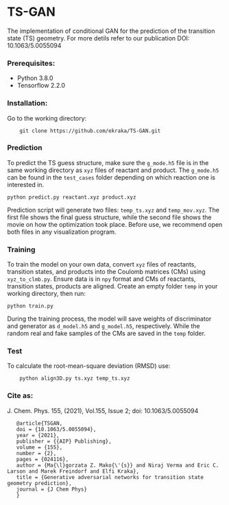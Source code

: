 # TS-GAN
The implementation of conditional GAN for the prediction of the transition state (TS) geometry.
For more detils refer to our publication DOI: 10.1063/5.0055094

### Prerequisites:
* Python 3.8.0
* Tensorflow 2.2.0


### Installation:
Go to the working directory:

        git clone https://github.com/ekraka/TS-GAN.git


### Prediction
To predict the TS guess structure, make sure the `g_mode.h5` file is in the same working directory as `xyz` files of reactant and product. 
The `g_mode.h5` can be found in the `test_cases` folder depending on which reaction one is interested in.

    python predict.py reactant.xyz product.xyz
    
Prediction script will generate two files: `temp_ts.xyz` and `temp_mov.xyz`. The first file shows the final guess structure, while the second file shows the movie on how the optimization took place. Before use, we recommend open both files in any visualization program.

### Training
To train the model on your own data, convert `xyz` files of reactants, transition states, and products into the Coulomb matrices (CMs) using `xyz_to_clmb.py`. Ensure data is in `npy` format and CMs of reactants, transition states, products are aligned. Create an empty folder `temp` in your working directory, then run:

    python train.py 

During the training process, the model will save weights of discriminator and generator as `d_model.h5` and `g_model.h5`, respectively. While the random real and fake samples of the CMs are saved in the `temp` folder. 

### Test
To calculate the root-mean-square deviation (RMSD) use:

        python align3D.py ts.xyz temp_ts.xyz


### Cite as: 
J. Chem. Phys. 155, (2021), Vol.155, Issue 2; doi: 10.1063/5.0055094

       @article{TSGAN,
       doi = {10.1063/5.0055094},
       year = {2021},
       publisher = {{AIP} Publishing},
       volume = {155},
       number = {2},
       pages = {024116},
       author = {Ma{\l}gorzata Z. Mako{\'{s}} and Niraj Verma and Eric C. Larson and Marek Freindorf and Elfi Kraka},
       title = {Generative adversarial networks for transition state geometry prediction},
       journal = {J Chem Phys}
       }

